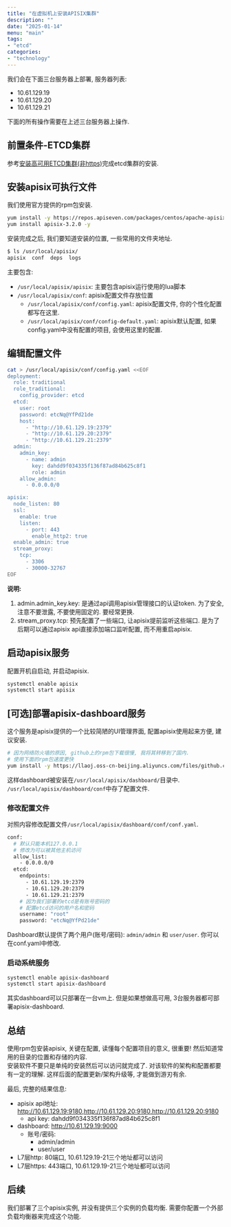 ```yaml
---
title: "在虚拟机上安装APISIX集群"
description: ""
date: "2025-01-14"
menu: "main"
tags:
- "etcd"
categories:
- "technology"
---
```


我们会在下面三台服务器上部署, 服务器列表:
- 10.61.129.19
- 10.61.129.20
- 10.61.129.21

下面的所有操作需要在上述三台服务器上操作.

## 前置条件-ETCD集群

参考[安装高可用ETCD集群(非https)](/posts/2025/install-etcd-cluster/)完成etcd集群的安装.

## 安装apisix可执行文件

我们使用官方提供的rpm包安装.

```sh
yum install -y https://repos.apiseven.com/packages/centos/apache-apisix-repo-1.0-1.noarch.rpm
yum install apisix-3.2.0 -y
```

安装完成之后, 我们要知道安装的位置, 一些常用的文件夹地址.

```sh
$ ls /usr/local/apisix/
apisix  conf  deps  logs
```
主要包含: 
- `/usr/local/apisix/apisix`: 主要包含apisix运行使用的lua脚本
- `/usr/local/apisix/conf`: apisix配置文件存放位置
  - `/usr/local/apisix/conf/config.yaml`: apisix配置文件, 你的个性化配置都写在这里.
  - `/usr/local/apisix/conf/config-default.yaml`: apisix默认配置, 如果config.yaml中没有配置的项目, 会使用这里的配置.

## 编辑配置文件

```sh
cat > /usr/local/apisix/conf/config.yaml <<EOF
deployment:
  role: traditional
  role_traditional:
    config_provider: etcd
  etcd:
    user: root
    password: etcNq@YfPd21de
    host:
      - "http://10.61.129.19:2379"
      - "http://10.61.129.20:2379"
      - "http://10.61.129.21:2379"
  admin:
    admin_key:
      - name: admin
        key: dahdd9f034335f136f87ad84b625c8f1
        role: admin
    allow_admin:
      - 0.0.0.0/0

apisix:
  node_listen: 80
  ssl:
    enable: true
    listen: 
      - port: 443
        enable_http2: true
  enable_admin: true
  stream_proxy:
    tcp:
      - 3306
      - 30000-32767
EOF
```

**说明:** 
1. admin.admin_key.key: 是通过api调用apisix管理接口的认证token. 为了安全, 注意不要泄露, 不要使用固定的. 要经常更换.
2. stream_proxy.tcp: 预先配置了一些端口, 让apisix提前监听这些端口. 是为了后期可以通过apisix api直接添加端口监听配置, 而不用重启apisix.
  
## 启动apisix服务

配置开机自启动, 并启动apisix.

```sh
systemctl enable apisix
systemctl start apisix
```

## [可选]部署apisix-dashboard服务

这个服务是apisix提供的一个比较简陋的UI管理界面, 配置apisix使用起来方便, 建议安装.

```sh
# 因为网络防火墙的原因, github上的rpm包下载很慢, 我将其转移到了国内.
# 使用下面的rpm包速度更快
yum install -y https://llaoj.oss-cn-beijing.aliyuncs.com/files/github.com/apache/apisix-dashboard/releases/download/v3.0.1/apisix-dashboard-3.0.1-0.el7.x86_64.rpm
```
这样dashboard被安装在`/usr/local/apisix/dashboard/`目录中.  
`/usr/local/apisix/dashboard/conf`中存了配置文件.

### 修改配置文件

对照内容修改配置文件`/usr/local/apisix/dashboard/conf/conf.yaml`.

```sh
conf:
  # 默认只能本机127.0.0.1
  # 修改为可以被其他主机访问
  allow_list:
    - 0.0.0.0/0
  etcd:
    endpoints:
      - 10.61.129.19:2379
      - 10.61.129.20:2379
      - 10.61.129.21:2379
    # 因为我们部署的etcd是有账号密码的
    # 配置etcd访问的用户名和密码
    username: "root"
    password: "etcNq@YfPd21de"
```

Dashboard默认提供了两个用户(账号/密码): `admin/admin` 和 `user/user`. 你可以在conf.yaml中修改.

### 启动系统服务

```sh
systemctl enable apisix-dashboard
systemctl start apisix-dashboard
```

其实dashboard可以只部署在一台vm上. 但是如果想做高可用, 3台服务器都可部署apisix-dashboard.

## 总结

使用rpm包安装apisix, 关键在配置, 读懂每个配置项目的意义, 很重要! 然后知道常用的目录的位置和存储的内容.  
安装软件不要只是单纯的安装然后可以访问就完成了. 对该软件的架构和配置都要有一定的理解. 这样后面的配置更新/架构升级等, 才能做到游刃有余.  

最后, 完整的结果信息:
- apisix api地址: http://10.61.129.19:9180,http://10.61.129.20:9180,http://10.61.129.20:9180
  - api key: dahdd9f034335f136f87ad84b625c8f1
- dashboard: http://10.61.129.19:9000
  - 账号/密码:
    - admin/admin
    - user/user
- L7层http: 80端口, 10.61.129.19-21三个地址都可以访问
- L7层https: 443端口, 10.61.129.19-21三个地址都可以访问

## 后续

我们部署了三个apisix实例, 并没有提供三个实例的负载均衡. 需要你配置一个外部负载均衡器来完成这个功能.